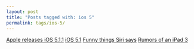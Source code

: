 ```yaml
---
layout: post
title: "Posts tagged with: ios 5"
permalink: tags/ios-5/
---
```

[Apple releases iOS 5.1.1](/2012/05/apple-releases-ios-511)
[iOS 5.1](/2012/03/ios-51)
[Funny things Siri says](/2011/10/funny-things-siri-says)
[Rumors of an iPad 3](/2011/08/rumors-of-ipad-3)
